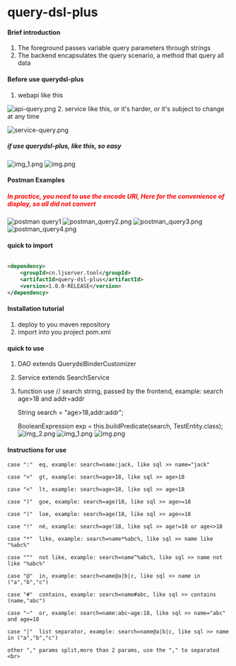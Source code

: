 # query-dsl-plus

#### Brief introduction

1. The foreground passes variable query parameters through strings
2. The backend encapsulates the query scenario, a method that query all data


#### Before use querydsl-plus
1. webapi like this

![api-query.png](img/api-query.png)
2. service like this, or it's harder, or it's subject to change at any time

![service-query.png](img/service-query.png)

##### if use querydsl-plus, like this, so easy

![img_1.png](img/api_use.png)
![img.png](img/service_extends.png)

#### Postman Examples 
##### <font color= "#FF0000"> In practice, you need to use the encode URI, Here for the convenience of display, so all did not convert </font>

![postman query1](img/postman_query1.png)
![postman_query2.png](img/postman_query2.png)
![postman_query3.png](img/postman_query3.png)
![postman_query4.png](img/postman_query4.png)

#### quick to import

~~~xml

<dependency>
    <groupId>cn.ljserver.tool</groupId>
    <artifactId>query-dsl-plus</artifactId>
    <version>1.0.0-RELEASE</version>
</dependency>
~~~

#### Installation tutorial

1. deploy to you maven repository
2. import into you project pom.xml

#### quick to use

1. DAO extends QuerydslBinderCustomizer
2. Service extends SearchService
3. function use
   // search string, passed by the frontend, example: search age>18 and addr=addr

   String search = "age>18,addr:addr";

   BooleanExpression exp = this.buildPredicate(search, TestEntity.class);
![img_2.png](img/dao_extends.png)
![img_1.png](img/api_use.png)
![img.png](img/service_extends.png)

#### Instructions for use

    case ":"  eq, example: search=name:jack, like sql >> name="jack" 

    case ">"  gt, example: search=age>18, like sql >> age>18 

    case "<"  lt, example: search=age<18, like sql >> age<18 

    case ")"  goe, example: search=age)18, like sql >> age>=18 

    case "("  loe, example: search=age(18, like sql >> age<=18 

    case "!"  né, example: search=age!18, like sql >> age!=18 or age<>18

    case "*"  like, example: search=name*%abc%, like sql >> name like "%abc%"

    case "^"  not like, example: search=name^%abc%, like sql >> name not like "%abc%" 

    case "@"  in, example: search=name@a|b|c, like sql >> name in ("a","b","c")  

    case "#"  contains, example: search=name#abc, like sql >> contains (name,"abc")  

    case "~"  or, example: search=name:abc~age:18, like sql >> name="abc" and age=18  

    case "|"  list separator, example: search=name@a|b|c, like sql >> name in ("a","b","c") 

    other "," params split,more than 2 params, use the "," to separated <br>

